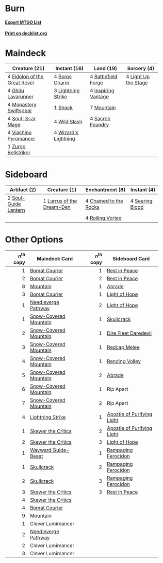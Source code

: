 # Burn

#### [Export MTGO List](../collection/Burn/Burn.txt)
#### [Print on decklist.org](http://decklist.org/?deckmain=4%09Battlefield%20Forge%0A4%09Boros%20Charm%0A4%09Eidolon%20of%20the%20Great%20Revel%0A4%09Ghitu%20Lavarunner%0A4%09Inspiring%20Vantage%0A4%09Light%20Up%20the%20Stage%0A3%09Lightning%20Strike%0A4%09Monastery%20Swiftspear%0A7%09Mountain%0A4%09Sacred%20Foundry%0A1%09Shock%0A4%09Soul-Scar%20Mage%0A4%09Viashino%20Pyromancer%0A4%09Wild%20Slash%0A4%09Wizard's%20Lightning%0A1%09Zurgo%20Bellstriker&deckside=4%09Chained%20to%20the%20Rocks%0A1%09Lurrus%20of%20the%20Dream-Den%0A4%09Roiling%20Vortex%0A4%09Searing%20Blood%0A2%09Soul-Guide%20Lantern)
# Maindeck

|                                             Creature (21)                                             |                                         Instant (16)                                          |                                          Land (19)                                           |                                          Sorcery (4)                                          |
|-------------------------------------------------------------------------------------------------------|-----------------------------------------------------------------------------------------------|----------------------------------------------------------------------------------------------|-----------------------------------------------------------------------------------------------|
|4 [Eidolon of the Great Revel](http://gatherer.wizards.com/Pages/Card/Details.aspx?multiverseid=442117)|4 [Boros Charm](http://gatherer.wizards.com/Pages/Card/Details.aspx?multiverseid=442188)       |4 [Battlefield Forge](http://gatherer.wizards.com/Pages/Card/Details.aspx?multiverseid=129479)|4 [Light Up the Stage](http://gatherer.wizards.com/Pages/Card/Details.aspx?multiverseid=457251)|
|4 [Ghitu Lavarunner](http://gatherer.wizards.com/Pages/Card/Details.aspx?multiverseid=443015)          |3 [Lightning Strike](http://gatherer.wizards.com/Pages/Card/Details.aspx?multiverseid=383299)  |4 [Inspiring Vantage](http://gatherer.wizards.com/Pages/Card/Details.aspx?multiverseid=417819)|                                                                                               |
|4 [Monastery Swiftspear](http://gatherer.wizards.com/Pages/Card/Details.aspx?multiverseid=438706)      |1 [Shock](http://gatherer.wizards.com/Pages/Card/Details.aspx?multiverseid=129732)             |7 [Mountain](http://gatherer.wizards.com/Pages/Card/Details.aspx?multiverseid=439859)         |                                                                                               |
|4 [Soul-Scar Mage](http://gatherer.wizards.com/Pages/Card/Details.aspx?multiverseid=426850)            |4 [Wild Slash](http://gatherer.wizards.com/Pages/Card/Details.aspx?multiverseid=391959)        |4 [Sacred Foundry](http://gatherer.wizards.com/Pages/Card/Details.aspx?multiverseid=405106)   |                                                                                               |
|4 [Viashino Pyromancer](http://gatherer.wizards.com/Pages/Card/Details.aspx?multiverseid=447302)       |4 [Wizard's Lightning](http://gatherer.wizards.com/Pages/Card/Details.aspx?multiverseid=443040)|                                                                                              |                                                                                               |
|1 [Zurgo Bellstriker](http://gatherer.wizards.com/Pages/Card/Details.aspx?multiverseid=394748)         |                                                                                               |                                                                                              |                                                                                               |


# Sideboard

|                                         Artifact (2)                                          |                                            Creature (1)                                            |                                         Enchantment (8)                                         |                                       Instant (4)                                        |
|-----------------------------------------------------------------------------------------------|----------------------------------------------------------------------------------------------------|-------------------------------------------------------------------------------------------------|------------------------------------------------------------------------------------------|
|2 [Soul-Guide Lantern](http://gatherer.wizards.com/Pages/Card/Details.aspx?multiverseid=476488)|1 [Lurrus of the Dream-Den](http://gatherer.wizards.com/Pages/Card/Details.aspx?multiverseid=479746)|4 [Chained to the Rocks](http://gatherer.wizards.com/Pages/Card/Details.aspx?multiverseid=373521)|4 [Searing Blood](http://gatherer.wizards.com/Pages/Card/Details.aspx?multiverseid=378483)|
|                                                                                               |                                                                                                    |4 [Roiling Vortex](http://gatherer.wizards.com/Pages/Card/Details.aspx?multiverseid=491797)      |                                                                                          |


# Other Options

|*n*<sup>th</sup> copy|                                         Maindeck Card                                          |*n*<sup>th</sup> copy|                                           Sideboard Card                                            |
|--------------------:|------------------------------------------------------------------------------------------------|--------------------:|-----------------------------------------------------------------------------------------------------|
|                    1|[Bomat Courier](http://gatherer.wizards.com/Pages/Card/Details.aspx?multiverseid=417772)        |                    1|[Rest in Peace](http://gatherer.wizards.com/Pages/Card/Details.aspx?multiverseid=442021)             |
|                    2|[Bomat Courier](http://gatherer.wizards.com/Pages/Card/Details.aspx?multiverseid=417772)        |                    2|[Rest in Peace](http://gatherer.wizards.com/Pages/Card/Details.aspx?multiverseid=442021)             |
|                    8|[Mountain](http://gatherer.wizards.com/Pages/Card/Details.aspx?multiverseid=439859)             |                    1|[Abrade](http://gatherer.wizards.com/Pages/Card/Details.aspx?multiverseid=430772)                    |
|                    3|[Bomat Courier](http://gatherer.wizards.com/Pages/Card/Details.aspx?multiverseid=417772)        |                    1|[Light of Hope](http://gatherer.wizards.com/Pages/Card/Details.aspx?multiverseid=479540)             |
|                    1|[Needleverge Pathway](http://gatherer.wizards.com/Pages/Card/Details.aspx?multiverseid=491918)  |                    2|[Light of Hope](http://gatherer.wizards.com/Pages/Card/Details.aspx?multiverseid=479540)             |
|                    1|[Snow-Covered Mountain](http://gatherer.wizards.com/Pages/Card/Details.aspx?multiverseid=121233)|                    1|[Skullcrack](http://gatherer.wizards.com/Pages/Card/Details.aspx?multiverseid=366238)                |
|                    2|[Snow-Covered Mountain](http://gatherer.wizards.com/Pages/Card/Details.aspx?multiverseid=121233)|                    1|[Dire Fleet Daredevil](http://gatherer.wizards.com/Pages/Card/Details.aspx?multiverseid=439756)      |
|                    3|[Snow-Covered Mountain](http://gatherer.wizards.com/Pages/Card/Details.aspx?multiverseid=121233)|                    1|[Redcap Melee](http://gatherer.wizards.com/Pages/Card/Details.aspx?multiverseid=473097)              |
|                    4|[Snow-Covered Mountain](http://gatherer.wizards.com/Pages/Card/Details.aspx?multiverseid=121233)|                    1|[Rending Volley](http://gatherer.wizards.com/Pages/Card/Details.aspx?multiverseid=394663)            |
|                    5|[Snow-Covered Mountain](http://gatherer.wizards.com/Pages/Card/Details.aspx?multiverseid=121233)|                    2|[Abrade](http://gatherer.wizards.com/Pages/Card/Details.aspx?multiverseid=430772)                    |
|                    6|[Snow-Covered Mountain](http://gatherer.wizards.com/Pages/Card/Details.aspx?multiverseid=121233)|                    1|Rip Apart                                                                                            |
|                    7|[Snow-Covered Mountain](http://gatherer.wizards.com/Pages/Card/Details.aspx?multiverseid=121233)|                    2|Rip Apart                                                                                            |
|                    4|[Lightning Strike](http://gatherer.wizards.com/Pages/Card/Details.aspx?multiverseid=383299)     |                    1|[Apostle of Purifying Light](http://gatherer.wizards.com/Pages/Card/Details.aspx?multiverseid=466760)|
|                    1|[Skewer the Critics](http://gatherer.wizards.com/Pages/Card/Details.aspx?multiverseid=457259)   |                    2|[Apostle of Purifying Light](http://gatherer.wizards.com/Pages/Card/Details.aspx?multiverseid=466760)|
|                    2|[Skewer the Critics](http://gatherer.wizards.com/Pages/Card/Details.aspx?multiverseid=457259)   |                    3|[Light of Hope](http://gatherer.wizards.com/Pages/Card/Details.aspx?multiverseid=479540)             |
|                    1|[Wayward Guide-Beast](http://gatherer.wizards.com/Pages/Card/Details.aspx?multiverseid=491821)  |                    1|[Rampaging Ferocidon](http://gatherer.wizards.com/Pages/Card/Details.aspx?multiverseid=435308)       |
|                    1|[Skullcrack](http://gatherer.wizards.com/Pages/Card/Details.aspx?multiverseid=366238)           |                    2|[Rampaging Ferocidon](http://gatherer.wizards.com/Pages/Card/Details.aspx?multiverseid=435308)       |
|                    2|[Skullcrack](http://gatherer.wizards.com/Pages/Card/Details.aspx?multiverseid=366238)           |                    3|[Rampaging Ferocidon](http://gatherer.wizards.com/Pages/Card/Details.aspx?multiverseid=435308)       |
|                    3|[Skewer the Critics](http://gatherer.wizards.com/Pages/Card/Details.aspx?multiverseid=457259)   |                    3|[Rest in Peace](http://gatherer.wizards.com/Pages/Card/Details.aspx?multiverseid=442021)             |
|                    4|[Skewer the Critics](http://gatherer.wizards.com/Pages/Card/Details.aspx?multiverseid=457259)   |                     |                                                                                                     |
|                    4|[Bomat Courier](http://gatherer.wizards.com/Pages/Card/Details.aspx?multiverseid=417772)        |                     |                                                                                                     |
|                    9|[Mountain](http://gatherer.wizards.com/Pages/Card/Details.aspx?multiverseid=439859)             |                     |                                                                                                     |
|                    1|Clever Lumimancer                                                                               |                     |                                                                                                     |
|                    2|[Needleverge Pathway](http://gatherer.wizards.com/Pages/Card/Details.aspx?multiverseid=491918)  |                     |                                                                                                     |
|                    2|Clever Lumimancer                                                                               |                     |                                                                                                     |
|                    3|Clever Lumimancer                                                                               |                     |                                                                                                     |

